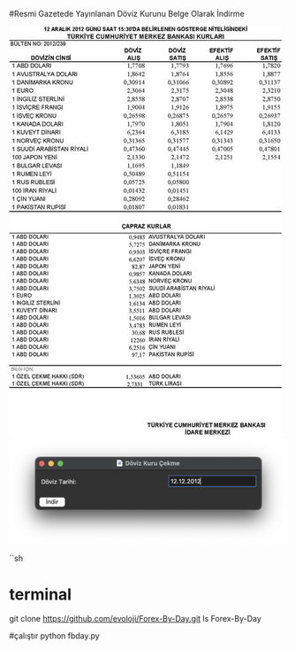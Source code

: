 #Resmi Gazetede Yayınlanan Döviz Kurunu Belge Olarak İndirme

<img src="https://github.com/evoloji/Forex-By-Day/blob/master/1.png" alt="Resim 1"/>
<img src="https://github.com/evoloji/Forex-By-Day/blob/master/2.png" alt="Resim 2"/>



``sh
# terminal
git clone https://github.com/evoloji/Forex-By-Day.git
ls Forex-By-Day

#çalıştır
python fbday.py

```